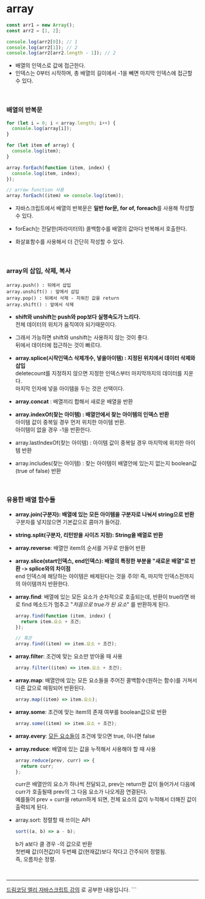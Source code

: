 # array

```javascript
const arr1 = new Array();
const arr2 = [1, 2];

console.log(arr2[0]); // 1
console.log(arr2[1]); // 2
console.log(arr2[arr2.length - 1]); // 2
```

- 배열의 인덱스로 값에 접근한다.
- 인덱스는 0부터 시작하며, 총 배열의 길이에서 -1을 빼면 마지막 인덱스에 접근할 수 있다.

<br>

### 배열의 반복문

```javascript
for (let i = 0; i < array.length; i++) {
  console.log(array[i]);
}

for (let item of array) {
  console.log(item);
}

array.forEach(function (item, index) {
  console.log(item, index);
});

// arrow function 사용
array.forEach((item) => console.log(item));
```

- 자바스크립트에서 배열의 반복문은 <b>일반 for문,
  for of, foreach</b>를 사용해 작성할 수 있다.

- forEach는 전달한(파라미터의) 콜백함수를 배열의 값마다 반복해서 호출한다.

- 화살표함수를 사용해서 더 간단히 작성할 수 있다.

<br>

### array의 삽입, 삭제, 복사

```
array.push() : 뒤에서 삽입
array.unshift() : 앞에서 삽입
array.pop() : 뒤에서 삭제 - 지워진 값을 return
array.shift() : 앞에서 삭제
```

- <b>shift와 unshift는 push와 pop보다 실행속도가 느리다.</b> <br>전체 데이터의 위치가 움직여야 되기때문이다.
- 그래서 가능하면 shift와 unshift는 사용하지 않는 것이 좋다.<br> 뒤에서 데이터에 접근하는 것이 빠르다.

- <b>array.splice(시작인덱스 삭제개수, 넣을아이템) : 지정된 위치에서 데이터 삭제와 삽입</b><br>
  deletecount를 지정하지 않으면 지정한 인덱스부터 마지막까지의 데이터를 지운다.<br>
  마지막 인자에 넣을 아이템을 두는 것은 선택이다.

- <b>array.concat</b> : 배열끼리 합해서 새로운 배열을 반환

- <b>array.indexOf(찾는 아이템) : 배열안에서 찾는 아이템의 인덱스 반환</b>
  <br>아이템 값이 중복일 경우 먼저 위치한 아이템 반환.
  <br>아이템이 없을 경우 -1을 반환한다.

- array.lastIndexOf(찾는 아이템) : 아이템 값이 중복일 경우 마지막에 위치한 아이템 반환

- array.includes(찾는 아이템) : 찾는 아이템이 배열안에 있는지 없는지 boolean값 (true of false) 반환

<br>

### 유용한 배열 함수들

- <b>array.join(구분자): 배열에 있는 모든 아이템을 구분자로 나눠서 string으로 반환</b> <br>
  구분자를 넣지않으면 기본값으로 콤마가 들어감.

- <b>string.split(구분자, 리턴받을 사이즈 지정):
  String을 배열로 반환</b>

- <b>array.reverse</b>: 배열안 item의 순서를 거꾸로 만들어 반환

- <b>array.slice(start인덱스, end인덱스):
  배열의 특정한 부분을 "새로운 배열"로 반환 -> splice와의 차이점</b>
  <br>end 인덱스에 해당하는 아이템은 배제된다는 것을 주의! 즉, 마지막 인덱스전까지의 아이템까지 반환한다.

- <b>array.find</b>: 배열에 있는 모든 요소가 순차적으로 호출되는데, 반환이 true라면 바로 find 메소드가 멈추고
  "<i>처음으로 true가 된 요소</i>" 를 반환하게 된다.

  ```javascript
  array.find(function (item, index) {
    return item.요소 + 조건;
  });

  // 혹은
  array.find((item) => item.요소 + 조건);
  ```

- <b>array.filter</b>: 조건에 맞는 요소만 받아올 때 사용

  ```javascript
  array.filter((item) => item.요소 + 조건);
  ```

- <b>array.map</b>: 배열안에 있는 모든 요소들을 주어진 콜백함수(원하는 함수)를 거쳐서 다른 값으로 매핑되어 반환된다.

  ```javascript
  array.map((item) => item.요소);
  ```

- <b>array.some</b>: 조건에 맞는 item의 존재 여부를 boolean값으로 반환

  ```javascript
  array.some((item) => item.요소 + 조건);
  ```

- <b>array.every</b>: <u>모든 요소들이</u> 조건에 맞으면 true, 아니면 false

- <b>array.reduce</b>: 배열에 있는 값을 누적해서 사용해야 할 때 사용

  ```javascript
  array.reduce(prev, curr) => {
    return curr;
  };
  ```

  curr은 배열안의 요소가 하나씩 전달되고, prev는 return한 값이 들어가서
  다음에 curr가 호출될때 prev의 그 다음 요소가 나오게끔 연결된다.<br>
  예를들어 prev + curr을 return하게 되면, 전체 요소의 값이 누적해서 더해진 값이 출력되게 된다.

- array.sort: 정렬할 때 쓰이는 API

  ```javascript
  sort((a, b) => a - b);
  ```

  b가 a보다 클 경우 -의 값으로 반환<br>첫번째 값(이전값)이 두번째 값(현재값)보다 작다고 간주되어 정렬됨.<br>
  즉, 오름차순 정렬.

<br>
<hr>
<a href="https://www.youtube.com/watch?v=yOdAVDuHUKQ&list=PLv2d7VI9OotTVOL4QmPfvJWPJvkmv6h-2&index=8">드림코딩 엘리 자바스크립트 강의</a> 로 공부한 내용입니다.
```
